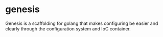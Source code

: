 # genesis
Genesis is a scaffolding for golang that makes configuring be easier and clearly through the configuration system and IoC container.
